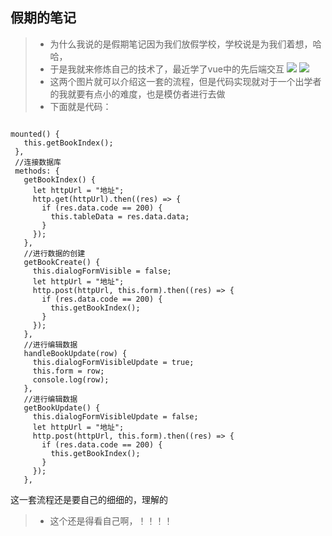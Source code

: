 ## 假期的笔记
> * 为什么我说的是假期笔记因为我们放假学校，学校说是为我们着想，哈哈，
> * 于是我就来修炼自己的技术了，最近学了vue中的先后端交互
 ![](https://blog.csdn.net/qq_32800281/article/details/104527362)
 ![](https://blog.csdn.net/qq_32800281/article/details/104527362)
 > * 这两个图片就可以介绍这一套的流程，但是代码实现就对于一个出学者的我就要有点小的难度，也是模仿者进行去做
 > * 下面就是代码：
 ```

 mounted() {
    this.getBookIndex();
  },
  //连接数据库
  methods: {
    getBookIndex() {
      let httpUrl = "地址";
      http.get(httpUrl).then((res) => {
        if (res.data.code == 200) {
          this.tableData = res.data.data;
        }
      });
    },
    //进行数据的创建
    getBookCreate() {
      this.dialogFormVisible = false;
      let httpUrl = "地址";
      http.post(httpUrl, this.form).then((res) => {
        if (res.data.code == 200) {
          this.getBookIndex();
        }
      });
    },
    //进行编辑数据
    handleBookUpdate(row) {
      this.dialogFormVisibleUpdate = true;
      this.form = row;
      console.log(row);
    },
    //进行编辑数据
    getBookUpdate() {
      this.dialogFormVisibleUpdate = false;
      let httpUrl = "地址";
      http.post(httpUrl, this.form).then((res) => {
        if (res.data.code == 200) {
          this.getBookIndex();
        }
      });
    },
 ```
 这一套流程还是要自己的细细的，理解的
> * 这个还是得看自己啊，！！！！